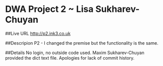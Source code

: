 # DWA Project 2 ~ Lisa Sukharev-Chuyan

##Live URL
<http://p2.ink3.co.uk>

##Descripion
P2 - I changed the premise but the functionality is the same.

##Details
No login, no outside code used. Maxim Sukharev-Chuyan provided the dict text file. Apologies for lack of commit history.
